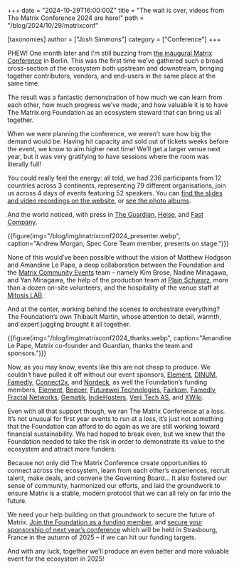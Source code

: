 +++
date = "2024-10-29T16:00:00Z"
title = "The wait is over, videos from The Matrix Conference 2024 are here!"
path = "/blog/2024/10/29/matrixconf"

[taxonomies]
author = ["Josh Simmons"]
category = ["Conference"]
+++

PHEW! One month later and I’m still buzzing from [the inaugural Matrix Conference](https://2024.matrix.org/) in Berlin. This was the first time we’ve gathered such a broad cross-section of the ecosystem both upstream and downstream, bringing together contributors, vendors, and end-users in the same place at the same time.

The result was a fantastic demonstration of how much we can learn from each other, how much progress we’ve made, and how valuable it is to have The Matrix.org Foundation as an ecosystem steward that can bring us all together.

When we were planning the conference, we weren’t sure how big the demand would be. Having hit capacity and sold out of tickets weeks before the event, we know to aim higher next time! We’ll get a larger venue next year, but it was very gratifying to have sessions where the room was literally full!

You could really feel the energy: all told, we had 236 participants from 12 countries across 3 continents, representing 79 different organisations, join us across 4 days of events featuring 52 speakers. You can [find the slides and video recordings on the website](https://2024.matrix.org/watch/), or [see the photo albums](https://cryptpad.fr/drive/#/2/drive/view/SbyjABJvteHpv22WJNxtNUBMRou8j-PnGhwLMI5-b1Y/).

And the world noticed, with press in [The Guardian](https://www.theguardian.com/technology/2024/sep/24/meet-the-scrappy-tech-company-taking-on-slack), [Heise](https://www.heise.de/en/news/Matrix-conference-On-current-developments-the-state-of-open-source-and-more-9951334.html), and [Fast Company](https://www.fastcompany.com/91194828/nato-is-testing-out-this-decentralized-messenger-for-communications-between-member-nations).

<!-- more -->

{{figure(img="/blog/img/matrixconf2024_presenter.webp", caption="Andrew Morgan, Spec Core Team member, presents on stage.")}}

None of this would’ve been possible without the vision of Matthew Hodgson and Amandine Le Pape, a deep collaboration between the Foundation and the [Matrix Community Events](https://matrix.to/#/#community-events:matrix.org) team – namely Kim Brose, Nadine Minagawa, and Yan Minagawa, the help of the production team at [Plain Schwarz](https://plainschwarz.com/), more than a dozen on-site volunteers, and the hospitality of the venue staff at [Mitosis LAB](https://mitosis.co/).

And at the center, working behind the scenes to orchestrate everything? The Foundation’s own Thibault Martin, whose attention to detail, warmth, and expert juggling brought it all together.

{{figure(img="/blog/img/matrixconf2024_thanks.webp", caption="Amandine Le Pape, Matrix co-founder and Guardian, thanks the team and sponsors.")}}

Now, as you may know, events like this are not cheap to produce. We couldn’t have pulled it off without our event sponsors, [Element](https://element.io/), [DINUM](https://beta.gouv.fr/startups/tchap.html), [Famedly](https://www.famedly.com/), [Connect2x](https://connect2x.de/), and [Nordeck](https://nordeck.net/), as well the Foundation’s funding members, [Element](https://element.io/), [Beeper](https://beeper.com/), [Futurewei Technologies](https://futurewei.com/), [Fairkom](https://fairkom.de/), [Famedly](https://famedly.com/), [Fractal Networks](https://www.fractalnetworks.co/), [Gematik](https://gematik.de/), [IndieHosters](https://indiehosters.net/), [Verji Tech AS](https://verji.no/), and [XWiki](https://xwiki.com/).

Even with all that support though, we ran The Matrix Conference at a loss. It’s not unusual for first year events to run at a loss, it’s just not something that the Foundation can afford to do again as we are still working toward financial sustainability. We had hoped to break even, but we knew that the Foundation needed to take the risk in order to demonstrate its value to the ecosystem and attract more funders.

Because not only did The Matrix Conference create opportunities to connect across the ecosystem, learn from each other’s experiences, recruit talent, make deals, and convene the Governing Board… It also fostered our sense of community, harmonized our efforts, and laid the groundwork to ensure Matrix is a stable, modern protocol that we can all rely on far into the future.

We need your help building on that groundwork to secure the future of Matrix. [Join the Foundation as a funding member](https://matrix.org/support/), and [secure your sponsorship of next year’s conference](https://2024.matrix.org/sponsor/) which will be held in Strasbourg, France in the autumn of 2025 – if we can hit our funding targets.

And with any luck, together we’ll produce an even better and more valuable event for the ecosystem in 2025!
